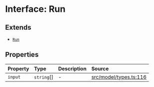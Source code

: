 # Interface: Run

## Extends

- [`Run`](../../Base/interfaces/Run.md)

## Properties

| Property | Type | Description | Source |
| :------ | :------ | :------ | :------ |
| `input` | `string`[] | - | [src/model/types.ts:116](https://github.com/dexaai/llm-tools/blob/98f7fd5/src/model/types.ts#L116) |
